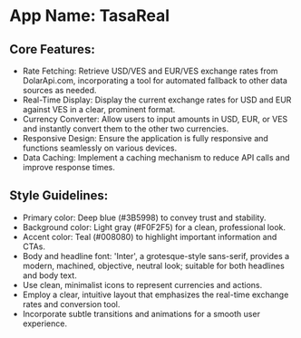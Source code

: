 # **App Name**: TasaReal

## Core Features:

- Rate Fetching: Retrieve USD/VES and EUR/VES exchange rates from DolarApi.com, incorporating a tool for automated fallback to other data sources as needed.
- Real-Time Display: Display the current exchange rates for USD and EUR against VES in a clear, prominent format.
- Currency Converter: Allow users to input amounts in USD, EUR, or VES and instantly convert them to the other two currencies.
- Responsive Design: Ensure the application is fully responsive and functions seamlessly on various devices.
- Data Caching: Implement a caching mechanism to reduce API calls and improve response times.

## Style Guidelines:

- Primary color: Deep blue (#3B5998) to convey trust and stability.
- Background color: Light gray (#F0F2F5) for a clean, professional look.
- Accent color: Teal (#008080) to highlight important information and CTAs.
- Body and headline font: 'Inter', a grotesque-style sans-serif, provides a modern, machined, objective, neutral look; suitable for both headlines and body text.
- Use clean, minimalist icons to represent currencies and actions.
- Employ a clear, intuitive layout that emphasizes the real-time exchange rates and conversion tool.
- Incorporate subtle transitions and animations for a smooth user experience.